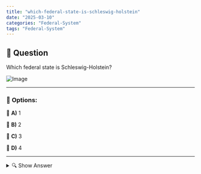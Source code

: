 ```yaml
---
title: "which-federal-state-is-schleswig-holstein"
date: "2025-03-10"
categories: "Federal-System"
tags: "Federal-System"
---
```


## 📌 **Question**

Which federal state is Schleswig-Holstein?

![Image](https://www.einbuergerungstest-online.de/img/fragen/448.png)

---

### 📝 **Options:**

🔘 **A)** 1

🔘 **B)** 2

🔘 **C)** 3

🔘 **D)** 4

---

<details>
  <summary>🔍 Show Answer</summary>

  <p>
💡  <b>Correct Answer:</b>  a
  </p>
  <p>
    📖<b>Explanation:</b>
    Schleswig-Holstein is the northernmost state in Germany and is located between the North Sea and the Baltic Sea. It borders on the federal states of Hamburg and Lower Saxony in the south and Mecklenburg-Western Pomerania and Denmark in the east. The state capital is Kiel, known for the annual Kiel Week sailing event. Schleswig-Holstein is characterized by its picturesque coasts, islands such as Sylt and Fehmarn, and a rich maritime culture. This state plays an important role in the areas of shipping, tourism and agriculture.

**Question:** Which federal state is Schleswig-Holstein?

A: 1  
B: 2  
c: 3  
D: 4
  </p>
</details>
